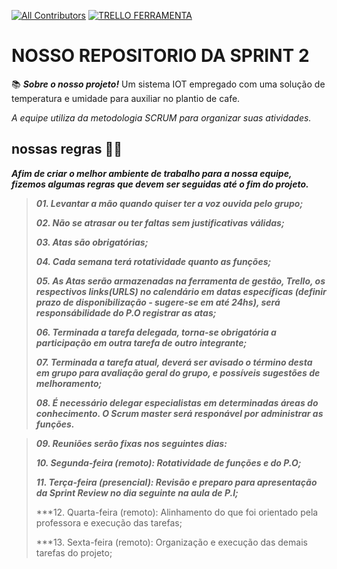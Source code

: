 [![All Contributors](https://img.shields.io/badge/contribuidores_sprint_2-6-orange.svg?style=flat-square)](#contributors)
[![TRELLO FERRAMENTA](https://img.shields.io/badge/-trello-blue)](https://trello.com/b/1c55RnRI/sprint2)
# NOSSO REPOSITORIO DA SPRINT 2 
📚  ***Sobre o nosso projeto!***
Um sistema IOT empregado com uma solução de temperatura e umidade para auxiliar no plantio de cafe.

 *A equipe utiliza da metodologia SCRUM para organizar suas atividades.*
 
 ## nossas regras 🧑‍💼
 
***Afim de criar o melhor ambiente de trabalho para a nossa equipe, fizemos algumas regras que devem ser seguidas até o fim do projeto.***
 
> ***01. Levantar a mão quando quiser ter a voz ouvida pelo grupo;***
> 
> ***02. Não se atrasar ou ter faltas sem justificativas válidas;***
> 
> ***03. Atas são obrigatórias;***
>
> ***04. Cada semana terá rotatividade quanto as funções;***
> 
> ***05. As Atas serão armazenadas na ferramenta de gestão, Trello, os respectivos links(URLS) no calendário em datas específicas (definir prazo de disponibilização - sugere-se em até 24hs), será responsábilidade do P.O registrar as atas;***
> 
> ***06. Terminada a tarefa delegada, torna-se obrigatória a participação em outra tarefa de outro integrante;***
> 
> ***07. Terminada a tarefa atual, deverá ser avisado o término desta em grupo para avaliação geral do grupo, e possíveis sugestões de melhoramento;***
> 
> ***08. É necessário delegar especialistas em determinadas áreas do conhecimento. O Scrum master será responável por administrar as funções.***

> ***09. Reuniões serão fixas nos seguintes dias:***
> 
> ***10. Segunda-feira (remoto): Rotatividade de funções e do P.O;***
> 
> ***11. Terça-feira (presencial): Revisão e preparo para apresentação da Sprint Review no dia seguinte na aula de P.I;***
> 
> ***12. Quarta-feira (remoto):  Alinhamento do que foi orientado pela professora e execução das tarefas;
> 
> ***13. Sexta-feira (remoto): Organização e execução das demais tarefas do projeto;

